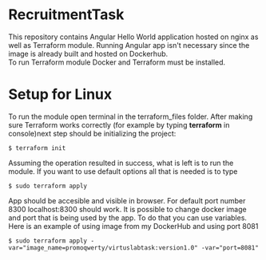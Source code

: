 # RecruitmentTask
This repository contains Angular Hello World application hosted on nginx as well as Terraform module. Running Angular app isn't necessary since the image is already built and hosted on Dockerhub. <br> To run Terraform module Docker and Terraform must be installed.
# Setup for Linux
To run the module open terminal in the terraform_files folder. After making sure Terraform works correctly (for example by typing __terraform__ in console)next step should be initializing the project:
```
$ terraform init
```
Assuming the operation resulted in success, what is left is to run the module. If you want to use default options all that is needed is to type
```
$ sudo terraform apply
```
App should be accesible and visible in browser. For default port number 8300 localhost:8300 should work. It is possible to change docker image and port that is being used by the app. To do that you can use variables. Here is an example of using image from my DockerHub and using port 8081 
```
$ sudo terraform apply -var="image_name=promoqwerty/virtuslabtask:version1.0" -var="port=8081"
```


